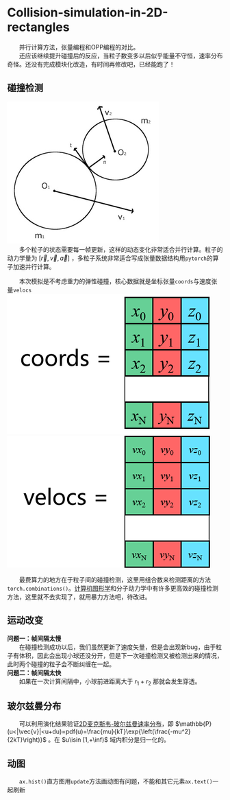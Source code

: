 # Collision-simulation-in-2D-rectangles
&emsp;&emsp;并行计算方法，张量编程和OPP编程的对比。  
&emsp;&emsp;还应该继续提升碰撞后的反应，当粒子数变多以后似乎能量不守恒，速率分布奇怪。还没有完成模块化改造，有时间再修改吧，已经能跑了！

## 碰撞检测  

![p1](pic/2d-collision-model.jpg)  
&emsp;&emsp;多个粒子的状态需要每一帧更新，这样的动态变化非常适合并行计算。粒子的动力学量为 $\left[ \vec{r}, \vec{v}, \vec{a} \right]$ ，多粒子系统非常适合写成张量数据结构用```pytorch```的算子加速并行计算。   

&emsp;&emsp;本次模拟是不考虑重力的弹性碰撞，核心数据就是坐标张量```coords```与速度张量```velocs```   
![p2](pic/tensor_data_coords.png)    
![p2](pic/tensor_data_velocs.png)    

&emsp;&emsp;最费算力的地方在于粒子间的碰撞检测，这里用组合数来检测距离的方法```torch.combinations()```。[计算机图形学](https://www.youtube.com/watch?v=eED4bSkYCB8)和分子动力学中有许多更高效的碰撞检测方法，这里就不去实现了，就用暴力方法吧，待改进。  

## 运动改变  

**问题一：帧间隔太慢**   
&emsp;&emsp;在碰撞检测成功以后，我们虽然更新了速度矢量，但是会出现新bug，由于粒子有体积，因此会出现小球还没分开，但是下一次碰撞检测又被检测出来的情况，此时两个碰撞的粒子会不断纠缠在一起。   
**问题二：帧间隔太快**  
&emsp;&emsp;如果在一次计算间隔中，小球前进距离大于 $r_1+r_2$ 那就会发生穿透。  


## 玻尔兹曼分布   

&emsp;&emsp;可以利用演化结果验证[2D麦克斯韦-玻尔兹曼速率分布](https://en.wikipedia.org/wiki/Maxwell%E2%80%93Boltzmann_distribution#Relation_to_the_2D_Maxwell%E2%80%93Boltzmann_distribution)，即 $\mathbb{P}(u<|\vec{v}|<u+du)=pdf(u)=\frac{mu}{kT}\exp{\left(\frac{-mu^2}{2kT}\right)}$ 。在 $u\isin [1,+\inf)$ 域内积分是归一化的。

## 动图  
&emsp;&emsp;```ax.hist()```直方图用```update```方法画动图有问题，不能和其它元素```ax.text()```一起刷新